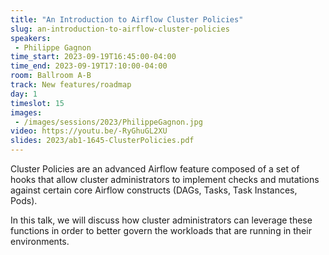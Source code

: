 ```yaml
---
title: "An Introduction to Airflow Cluster Policies"
slug: an-introduction-to-airflow-cluster-policies
speakers:
 - Philippe Gagnon
time_start: 2023-09-19T16:45:00-04:00
time_end: 2023-09-19T17:10:00-04:00
room: Ballroom A-B
track: New features/roadmap
day: 1
timeslot: 15
images:
 - /images/sessions/2023/PhilippeGagnon.jpg
video: https://youtu.be/-RyGhuGL2XU
slides: 2023/ab1-1645-ClusterPolicies.pdf
---
```


Cluster Policies are an advanced Airflow feature composed of a set of hooks that allow cluster administrators to implement checks and mutations against certain core Airflow constructs (DAGs, Tasks, Task Instances, Pods).
 
In this talk, we will discuss how cluster administrators can leverage these functions in order to better govern the workloads that are running in their environments.